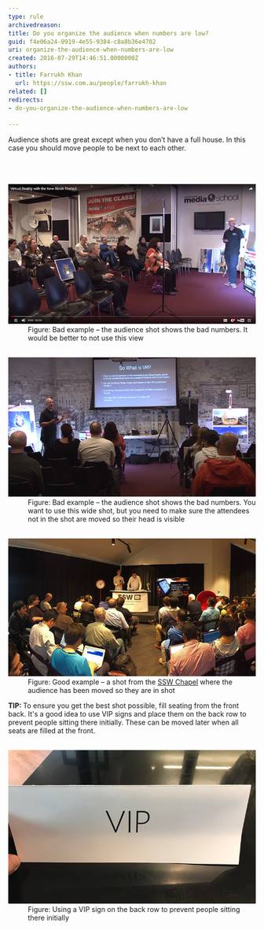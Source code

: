 ```yaml
---
type: rule
archivedreason: 
title: Do you organize the audience when numbers are low?
guid: f4e06a24-0919-4e55-9384-c8a8b36e4702
uri: organize-the-audience-when-numbers-are-low
created: 2016-07-29T14:46:51.0000000Z
authors:
- title: Farrukh Khan
  url: https://ssw.com.au/people/farrukh-khan
related: []
redirects:
- do-you-organize-the-audience-when-numbers-are-low

---
```



​Audience shots are great except when you don’t have a full house.​​ In this case you should move people to be next to each other.<br>
<br><excerpt class='endintro'></excerpt><br>
<dl class="badImage">​ 
   <dt>​<img src="bad-audience.jpg" alt="bad-audience.jpg" /></dt><dd>Figure: Bad example – the audience shot shows the bad numbers. It would be better to not use this view</dd></dl><dl class="badImage">​ 
   <dt>​<img src="bad-audience-2.jpg" alt="bad-audience-2.jpg" /></dt><dd>Figure: Bad example – the audience shot shows the bad numbers. You want to use this wide shot, but you need to make sure the attendees not in the shot are moved so their head is visible</dd></dl><dl class="goodImage">​ 
   <dt>
      <img src="good-audience.jpg" alt="good-audience.jpg" />
   </dt><dd>Figure: Good example – a shot from the 
      <a href="https://www.ssw.com.au/ssw/events/venues/hire-conference-room.aspx" target="_blank">SSW Chapel​</a> where the audience has been moved so they are in shot</dd></dl>
<strong>​​TIP: </strong>To ensure you get the best shot possible, fill seating from the front back. It's​ a good idea to use VIP signs and place them on the back row to prevent people sitting there initially. These can be moved later when all seats are filled at the front.
<div>
   <br>
</div><dl class="image"><dt><img src="vip.jpg" alt="vip.jpg" /></dt><dd>Figure: Using a VIP sign on the back row to prevent people sitting there initially​<br></dd></dl>


